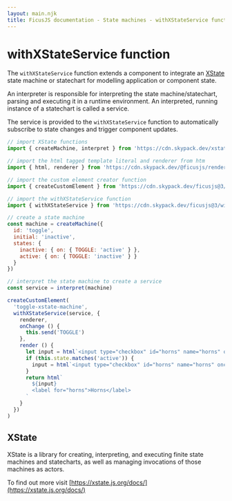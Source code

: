 ```yaml
---
layout: main.njk
title: FicusJS documentation - State machines - withXStateService function
---
```

# withXStateService function

The `withXStateService` function extends a component to integrate an [XState](https://xstate.js.org/docs/) state machine or statechart for modelling application or component state.

An interpreter is responsible for interpreting the state machine/statechart, parsing and executing it in a runtime environment. An interpreted, running instance of a statechart is called a service.

The service is provided to the `withXStateService` function to automatically subscribe to state changes and trigger component updates.

```js
// import XState functions
import { createMachine, interpret } from 'https://cdn.skypack.dev/xstate'

// import the html tagged template literal and renderer from htm
import { html, renderer } from 'https://cdn.skypack.dev/@ficusjs/renderers@3/htm'

// import the custom element creator function
import { createCustomElement } from 'https://cdn.skypack.dev/ficusjs@3/custom-element'

// import the withXStateService function
import { withXStateService } from 'https://cdn.skypack.dev/ficusjs@3/with-xstate-service'

// create a state machine
const machine = createMachine({
  id: 'toggle',
  initial: 'inactive',
  states: {
    inactive: { on: { TOGGLE: 'active' } },
    active: { on: { TOGGLE: 'inactive' } }
  }
})

// interpret the state machine to create a service
const service = interpret(machine)

createCustomElement(
  'toggle-xstate-machine',
  withXStateService(service, {
    renderer,
    onChange () {
      this.send('TOGGLE')
    },
    render () {
      let input = html`<input type="checkbox" id="horns" name="horns" onchange="${this.onChange}">`
      if (this.state.matches('active')) {
        input = html`<input type="checkbox" id="horns" name="horns" onchange="${this.onChange}" checked>`
      }
      return html`
        ${input}
        <label for="horns">Horns</label>
      `
    }
  })
)
```

## XState

XState is a library for creating, interpreting, and executing finite state machines and statecharts, as well as managing invocations of those machines as actors.

To find out more visit [https://xstate.js.org/docs/](https://xstate.js.org/docs/)
